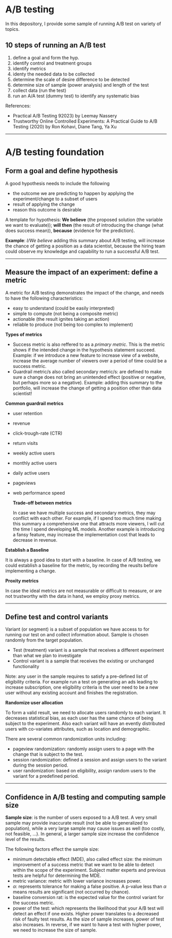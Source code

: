 # A/B testing

In this depository, I provide some sample of running A/B test on variety of topics.

## 10 steps of running an A/B test
1. define a goal and form the hyp.
2. identify control and treatment groups
3. identify metrics
4. identy the needed data to be collected
5. determine the scale of desire difference to be detected
6. determine size of sample (power analysis) and length of the test
7. collect data (run the test)
8. run an A/A test (dummy test) to identify any systematic bias

References:
- Practical A/B Testing 92023) by Leemay Nassery
- Trustworthy Online Controlled Experiments: A Practical Guide to A/B Testing (2020) by Ron Kohavi, Diane Tang, Ya Xu
---
# A/B testing foundation

## Form a goal and define hypothesis

A good hypothesis needs to include the following
- the outcome we are predicting to happen by applying the experiment/change to a subset of users
- result of applying the change
- reason this outcome is desirable

A template for hypothesis: __We believe__ (the proposed solution (the variable we want to evaluate)); __will then__ (the result of introducing the change (what does success mean)), __because__ (evidence for the prediction). 

__Example__: _I/We believe_ adding this summary about A/B testing, will increase the chance of getting a position as a data scientist, because the hiring team could observe my knowledge and capability to run a successful A/B test.

---

## Measure the impact of an experiment: define a metric

A metric for A/B testing demonstrates the impact of the change, and needs to have the following characteristics:
- easy to understand (could be easily interpreted)
- simple to compute (not being a composite metric)
- actionable (the result ignites taking an action)
- reliable to produce (not being too complex to implement)

__Types of metrics__

- Success metric is also reffered to as a _primary metric_. This is the metric shows if the intended change in the hypothesis statement succeed. Example: if we introduce a new feature to increase view of a website, increase the average number of viewers over a period of time could be a success metric.
- Guardrail metric/s also called secondary metric/s: are defined to make sure a change does not bring an unintended effect (positive or negative, but perhaps more so a negative). Example: adding this summary to the portfolio, will increase the change of getting a position other than data scientist!

__Common guardrail metrics__
- user retention
- revenue
- click-trough-rate (CTR)
- return visits
- weekly active users
- monthly active users
- daily active users
- pageviews
- web performance speed

  __Trade-off between metrics__

  In case we have multiple success and secondary metrics, they may conflict with each other. For example, if I spend too much time making this summary a comprehensive one that attracts more viewers, I will cut the time I spend developing ML models. Another example is introducing a fansy feature, may increase the implementation cost that leads to decrease in revenue. 
 
__Establish a Baseline__

It is always a good idea to start with a baseline. In case of A/B testing, we could establish a baseline for the metric, by recording the reuslts before implementing a change. 

__Proxity metrics__

In case the ideal metrics are not measurable or difficult to measure, or are not trustworthy with the data in hand, we employ proxy metrics. 

---

## Define test and control variants

Variant (or segment) is a subset of population we have access to for running our test on and collect information about. Sample is chosen randomly from the target population.
- Test (treatment) variant is a sample that receives a different experiment than what we plan to investigate
- Control variant is a sample that receives the existing or unchanged functionality

Note: any user in the sample requires to satisfy a pre-defined list of eligibility criteria. For example run a test on generating an ads leading to increase subscription, one eligibility criteria is the user need to be a new user without any existing account and finishes the registration.

__Randomize user allocation__

To form a valid result, we need to allocate users randomly to each variant. It decreases statistical bias, as each user has the same chance of being subject to the experiment. Also each variant will have an evently distributed users with co-variates attributes, such as location and demographic.

There are several common randomization units including: 
- pageview randomization: randomly assign users to a page with the change that is subject to the test.
- session randomization: defined a session and assign users to the variant during the session period.
- user randomization: based on eligibility, assign random users to the variant for a predefined period.


--- 

## Confidence in A/B testing and computing sample size

__Sample size__: is the number of users exposed to a A/B test. A very small sample may provide inaccurate result (not be able to generalized to population), while a very large sample may cause issues as well (too costly, not feasible, ...). In general, a larger sample size increase the confidence level of the results.

The following factors effect the sample size:
- minimum detectable effect (MDE), also called effect size: the minimum improvement of a success metric that we want to be able to detect within the scope of the experiment. Subject matter experts and previous tests are helpful for determining the MDE.
- metric variance: metric with lower variance increases power.
- $\alpha$: represents tolerance for making a false positive. A p-value less than $\alpha$ means results are significant (not occurred by chance).
- baseline conversion rat: is the expected value for the control variant for the success metric. 
- power of the test: which represents the likelihood that your A/B test will detect an effect if one exists. Higher power translates to a decreased risk of faulty test results. As the size of sample increases, power of test also increases. In reverse, if we want to have a test with higher power, we need to increase the size of sample.


  




